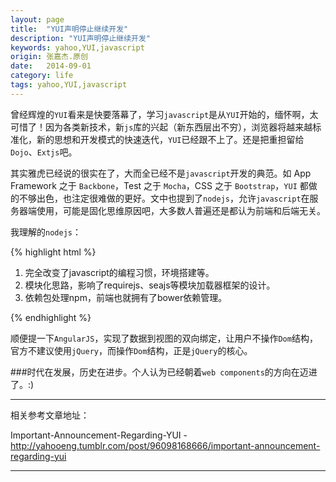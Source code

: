 ```yaml
---
layout: page
title:  "YUI声明停止继续开发"
description: "YUI声明停止继续开发"
keywords: yahoo,YUI,javascript
origin: 张嘉杰.原创
date:   2014-09-01
category: life
tags: yahoo,YUI,javascript
---
```

曾经辉煌的`YUI`看来是快要落幕了，学习`javascript`是从`YUI`开始的，缅怀啊，太可惜了！因为各类新技术，新`js`库的兴起（新东西层出不穷），浏览器将越来越标准化，新的思想和开发模式的快速迭代，`YUI`已经跟不上了。还是把重担留给`Dojo`、`Extjs`吧。  
<!--more-->
其实雅虎已经说的很实在了，大而全已经不是`javascript`开发的典范。如 App Framework 之于 `Backbone`，Test 之于 `Mocha`，CSS 之于 `Bootstrap`，`YUI` 都做的不够出色，也注定很难做的更好。文中也提到了`nodejs`，允许`javascript`在服务器端使用，可能是固化思维原因吧，大多数人普遍还是都认为前端和后端无关。  

我理解的`nodejs`：

{% highlight html %}

1. 完全改变了javascript的编程习惯，环境搭建等。  
2. 模块化思路，影响了requirejs、seajs等模块加载器框架的设计。  
3. 依赖包处理npm，前端也就拥有了bower依赖管理。

{% endhighlight %}

顺便提一下`AngularJS`，实现了数据到视图的双向绑定，让用户不操作`Dom`结构，官方不建议使用`jQuery`，而操作`Dom`结构，正是`jQuery`的核心。

###时代在发展，历史在进步。个人认为已经朝着`web components`的方向在迈进了。:)

-----------------------

相关参考文章地址：

Important-Announcement-Regarding-YUI - <http://yahooeng.tumblr.com/post/96098168666/important-announcement-regarding-yui>  

-----------------------